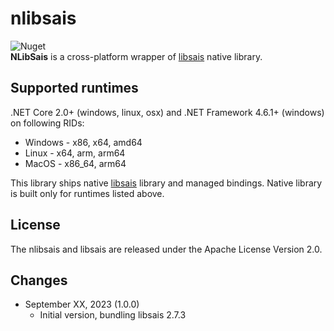 ﻿# nlibsais
![Nuget](https://img.shields.io/nuget/v/NLibSais)  
**NLibSais** is a cross-platform wrapper of [libsais](https://github.com/IlyaGrebnov/libsais) native library.

## Supported runtimes
.NET Core 2.0+ (windows, linux, osx) and .NET Framework 4.6.1+ (windows) on following RIDs:
* Windows - x86, x64, amd64
* Linux - x64, arm, arm64
* MacOS - x86_64, arm64

This library ships native [libsais](https://github.com/IlyaGrebnov/libsais) library and managed bindings. Native library is built only for runtimes listed above.  

## License
The nlibsais and libsais are released under the Apache License Version 2.0.

## Changes
* September XX, 2023 (1.0.0)
  * Initial version, bundling libsais 2.7.3
